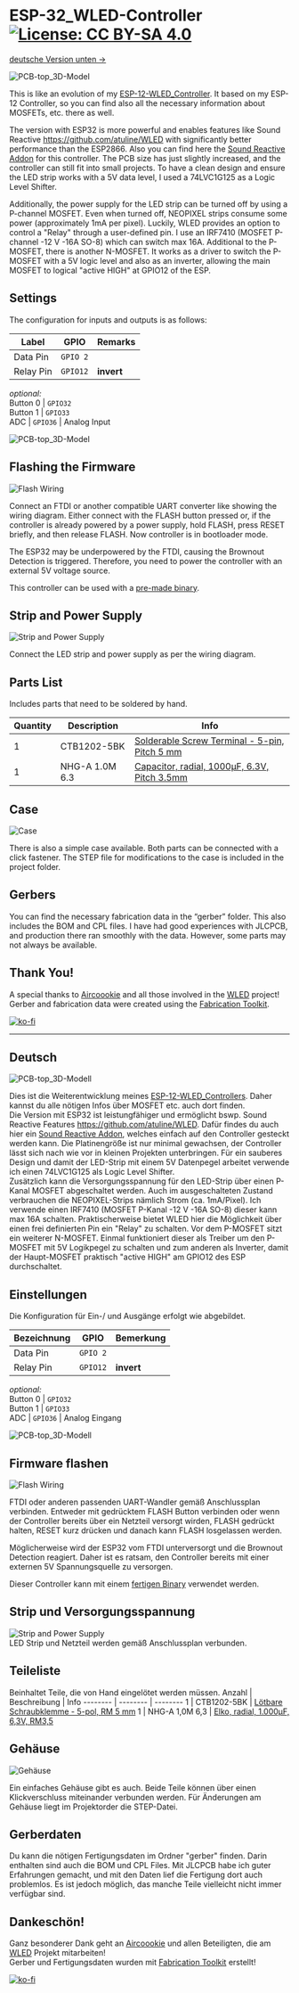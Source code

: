 # ESP-32_WLED-Controller  [![License: CC BY-SA 4.0](https://img.shields.io/badge/License-CC%20BY--SA%204.0-lightgrey.svg)](https://creativecommons.org/licenses/by-sa/4.0/)

[deutsche Version unten ->](#Deutsch)

![PCB-top_3D-Model](images/ESP-32_WLED-Controller.jpg)

This is like an evolution of my [ESP-12-WLED_Controller](https://github.com/der-pw/ESP-12_WLED-Controller). It based on my ESP-12 Controller, so you can find also all the necessary information about MOSFETs, etc. there as well.

The version with ESP32 is more powerful and enables features like Sound Reactive https://github.com/atuline/WLED with significantly better performance than the ESP2866. Also you can find here the [Sound Reactive Addon](ESP-32_WLED-Controller_Addon) for this controller. The PCB size has just slightly increased, and the controller can still fit into small projects. To have a clean design and ensure the LED strip works with a 5V data level, I used a 74LVC1G125 as a Logic Level Shifter.

Additionally, the power supply for the LED strip can be turned off by using a P-channel MOSFET. Even when turned off, NEOPIXEL strips consume some power (approximately 1mA per pixel). Luckily, WLED provides an option to control a "Relay" through a user-defined pin. I use an IRF7410 (MOSFET P-channel -12 V -16A SO-8) which can switch max 16A. Additional to the P-MOSFET, there is another N-MOSFET. It works as a driver to switch the P-MOSFET with a 5V logic level and also as an inverter, allowing the main MOSFET to logical "active HIGH" at GPIO12 of the ESP.

## Settings
The configuration for inputs and outputs is as follows:

Label | GPIO | Remarks
--- | --- | ---
Data Pin | `GPIO 2`  
Relay Pin | `GPIO12` | **invert**  
*optional:*  
Button 0 | `GPIO32`  
Button 1 | `GPIO33`  
ADC | `GPIO36` | Analog Input

![PCB-top_3D-Model](images/settings.jpg)

## Flashing the Firmware
![Flash Wiring](images/flash_wiring.jpg)

Connect an FTDI or another compatible UART converter like showing the wiring diagram. Either connect with the FLASH button pressed or, if the controller is already powered by a power supply, hold FLASH, press RESET briefly, and then release FLASH. Now controller is in bootloader mode.

The ESP32 may be underpowered by the FTDI, causing the Brownout Detection is triggered. Therefore, you need to power the controller with an external 5V voltage source.

This controller can be used with a [pre-made binary](https://install.wled.me/).

## Strip and Power Supply
![Strip and Power Supply](images/strip_wiring.jpg)

Connect the LED strip and power supply as per the wiring diagram.

## Parts List
Includes parts that need to be soldered by hand.

Quantity | Description | Info
-------- | -------- | --------
1   | CTB1202-5BK   | [Solderable Screw Terminal - 5-pin, Pitch 5 mm](https://www.reichelt.de/loetbare-schraubklemme-5-pol-rm-5-mm-90--ctb1202-5bk-p292662.html)
1   | NHG-A 1.0M 6.3   | [Capacitor, radial, 1000µF, 6.3V, Pitch 3.5mm](https://www.reichelt.de/elko-radial-1-000-f-6-3v-rm3-5-1000h-105-c-20--nhg-a-1-0m-6-3-p200391.html)

## Case
![Case](case/case.jpg)  

There is also a simple case available. Both parts can be connected with a click fastener. The STEP file for modifications to the case is included in the project folder.

## Gerbers
You can find the necessary fabrication data in the “gerber” folder. This also includes the BOM and CPL files. I have had good experiences with JLCPCB, and production there ran smoothly with the data. However, some parts may not always be available.

## Thank You!

A special thanks to [Aircoookie](https://github.com/Aircoookie) and all those involved in the [WLED](https://github.com/Aircoookie/WLED) project!  
Gerber and fabrication data were created using the [Fabrication Toolkit](https://github.com/bennymeg/JLC-Plugin-for-KiCad).

[![ko-fi](https://ko-fi.com/img/githubbutton_sm.svg)](https://ko-fi.com/S6S7GF5NA)

---
## Deutsch
![PCB-top_3D-Modell](images/ESP-32_WLED-Controller.jpg)

Dies ist die Weiterentwicklung meines [ESP-12-WLED_Controllers](https://github.com/der-pw/ESP-12_WLED-Controller). Daher kannst du alle nötigen Infos über MOSFET etc. auch dort finden.  
Die Version mit ESP32 ist leistungfähiger und ermöglicht bswp. Sound Reactive Features https://github.com/atuline/WLED. Dafür findes du auch hier ein [Sound Reactive Addon](ESP-32_WLED-Controller_Addon), welches einfach auf den Controller gesteckt werden kann. Die Platinengröße ist nur minimal gewachsen, der Controller lässt sich nach wie vor in kleinen Projekten unterbringen. Für ein sauberes Design und damit der LED-Strip mit einem 5V Datenpegel arbeitet verwende ich einen 74LVC1G125 als Logic Level Shifter.  
Zusätzlich kann die Versorgungsspannung für den LED-Strip über einen P-Kanal MOSFET abgeschaltet werden. Auch im ausgeschalteten Zustand verbrauchen die NEOPIXEL-Strips nämlich Strom (ca. 1mA/Pixel). Ich verwende einen IRF7410 (MOSFET P-Kanal -12 V -16A SO-8) dieser kann max 16A schalten.
Praktischerweise bietet WLED hier die Möglichkeit über einen frei definierten Pin ein "Relay" zu schalten. Vor dem P-MOSFET sitzt ein weiterer N-MOSFET. Einmal funktioniert dieser als Treiber um den P-MOSFET mit 5V Logikpegel zu schalten und zum anderen als Inverter, damit der Haupt-MOSFET praktisch "active HIGH" am GPIO12 des ESP durchschaltet. 

## Einstellungen
Die Konfiguration für Ein-/ und Ausgänge erfolgt wie abgebildet.  

Bezeichnung | GPIO | Bemerkung
--- | --- | ---
Data Pin | `GPIO 2`  
Relay Pin | `GPIO12` | **invert**  
*optional:*  
Button 0 | `GPIO32`  
Button 1 | `GPIO33`  
ADC | `GPIO36` | Analog Eingang


![PCB-top_3D-Modell](images/settings.jpg)  

## Firmware flashen
![Flash Wiring](images/flash_wiring.jpg)  

FTDI oder anderen passenden UART-Wandler gemäß Anschlussplan verbinden.
Entweder mit gedrücktem FLASH Button verbinden oder wenn der Controller bereits über ein Netzteil versorgt wirden, FLASH gedrückt halten, RESET kurz drücken und danach kann FLASH losgelassen werden.  

Möglicherweise wird der ESP32 vom FTDI unterversorgt und die Brownout Detection reagiert. Daher ist es ratsam, den Controller bereits mit einer externen 5V Spannungsquelle zu versorgen.  

Dieser Controller kann mit einem [fertigen Binary](https://install.wled.me/) verwendet werden.

## Strip und Versorgungsspannung
![Strip and Power Supply](images/strip_wiring.jpg)  
LED Strip und Netzteil werden gemäß Anschlussplan verbunden.

## Teileliste
Beinhaltet Teile, die von Hand eingelötet werden müssen.
Anzahl | Beschreibung | Info
-------- | -------- | --------
1   | CTB1202-5BK   | [Lötbare Schraubklemme - 5-pol, RM 5 mm](https://www.reichelt.de/loetbare-schraubklemme-5-pol-rm-5-mm-90--ctb1202-5bk-p292662.html)
1   | NHG-A 1,0M 6,3   | [Elko, radial, 1.000µF, 6,3V, RM3,5](https://www.reichelt.de/elko-radial-1-000-f-6-3v-rm3-5-1000h-105-c-20--nhg-a-1-0m-6-3-p200391.html)

## Gehäuse
![Gehäuse](case/case.jpg)  

Ein einfaches Gehäuse gibt es auch.
Beide Teile können über einen Klickverschluss miteinander verbunden werden.
Für Änderungen am Gehäuse liegt im Projektorder die STEP-Datei.  

## Gerberdaten
Du kann die nötigen Fertigungsdaten im Ordner "gerber" finden. Darin enthalten sind auch die BOM und CPL Files. Mit JLCPCB habe ich guter Erfahrungen gemacht, und mit den Daten lief die Fertigung dort auch problemlos. Es ist jedoch möglich, das manche Teile vielleicht nicht immer verfügbar sind.

## Dankeschön!  
Ganz besonderer Dank geht an [Aircoookie](https://github.com/Aircoookie) und allen Beteiligten, die am [WLED](https://github.com/Aircoookie/WLED) Projekt mitarbeiten!  
Gerber und Fertigungsdaten wurden mit [Fabrication Toolkit](https://github.com/bennymeg/JLC-Plugin-for-KiCad) erstellt!


[![ko-fi](https://ko-fi.com/img/githubbutton_sm.svg)](https://ko-fi.com/S6S7GF5NA)
